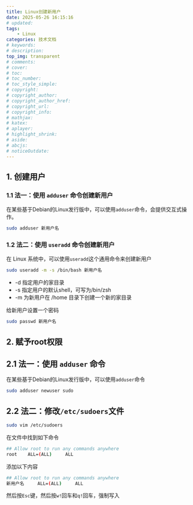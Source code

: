 ```yaml
---
title: Linux创建新用户
date: 2025-05-26 16:15:16
# updated:
tags:
    - Linux
categories: 技术文档
# keywords:
# description:
top_img: transparent
# comments:
# cover:
# toc:
# toc_number:
# toc_style_simple:
# copyright:
# copyright_author:
# copyright_author_href:
# copyright_url:
# copyright_info:
# mathjax:
# katex:
# aplayer:
# highlight_shrink:
# aside:
# abcjs:
# noticeOutdate:
---
```


## 1. 创建用户

### 1.1 法一：使用 `adduser` 命令创建新用户

在某些基于Debian的Linux发行版中，可以使用`adduser`命令，会提供交互式操作。

```bash
sudo adduser 新用户名
```

### 1.2 法二：使用 `useradd` 命令创建新用户

在 Linux 系统中，可以使用`useradd`这个通用命令来创建新用户

```bash
sudo useradd -m -s /bin/bash 新用户名
```

- -d 指定用户的家目录
- -s 指定用户的默认shell，可写为/bin/zsh
- -m 为新用户在 /home 目录下创建一个新的家目录

给新用户设置一个密码

```bash
sudo passwd 新用户名
```

## 2. 赋予root权限

## 2.1 法一：使用 `adduser` 命令

在某些基于Debian的Linux发行版中，可以使用`adduser`命令

```bash
sudo adduser newuser sudo
```

## 2.2 法二：修改`/etc/sudoers`文件

```bash
sudo vim /etc/sudoers
```

在文件中找到如下命令

```bash
## Allow root to run any commands anywhere
root    ALL=(ALL)     ALL
```

添加以下内容

```bash
## Allow root to run any commands anywhere
新用户名     ALL=(ALL)     ALL
```

然后按`Esc`键，然后按`w!`回车和`q!`回车，强制写入
